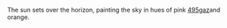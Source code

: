 The sun sets over the horizon, painting the sky in hues of pink <a href="https://en.ueh.edu.vn/new-free-robux_HT86DY.pdf">495gaz</a>and orange. 
